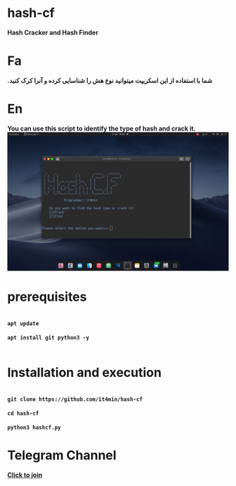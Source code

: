 # hash-cf
<b>Hash Cracker and Hash Finder</b>
# Fa
<b>.شما با استفاده از این اسکریپت میتوانید نوع هش را شناسایی کرده و آنرا کرک کنید</b>
# En
<b>You can use this script to identify the type of hash and crack it.<b/>
<img src="hash.png" />
<br />

# prerequisites
<pre><code>
apt update <br />
apt install git python3 -y <br /> 
</code></pre>


# Installation and execution
<pre><code>
git clone https://github.com/it4min/hash-cf <br />
cd hash-cf <br />
python3 hashcf.py
</code></pre>

# Telegram Channel 
<a href="t.me/LinuxArmy">Click to join<a> 

